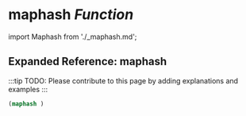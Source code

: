 # **maphash** *Function*

import Maphash from './_maphash.md';

<Maphash />

## Expanded Reference: maphash

:::tip
TODO: Please contribute to this page by adding explanations and examples
:::

```lisp
(maphash )
```
